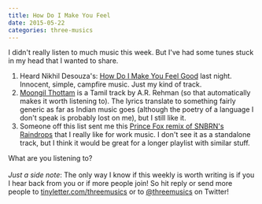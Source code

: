 ```yaml
---
title: How Do I Make You Feel
date: 2015-05-22
categories: three-musics
---
```


 I didn't really listen to much music this week. But I've had some tunes stuck in my head that I wanted to share.
<ol>
	<li>Heard Nikhil Desouza's: <a href="https://soundcloud.com/nikhildsouza/how-do-i-make-you-feel-good">How Do I Make You Feel Good</a> last night. Innocent, simple, campfire music. Just my kind of track. </li>
	<li>
<a href="https://www.youtube.com/watch?v=EQ783EHQkng">Moongil Thottam</a> is a Tamil track by A.R. Rehman (so that automatically makes it worth listening to). The lyrics translate to something fairly generic as far as Indian music goes (although the poetry of a language I don't speak is probably lost on me), but I still like it. </li>
	<li>Someone off this list sent me this <a href="https://soundcloud.com/princefoxmusic/raindrops-feat-kerli-prince-fox-remix">Prince Fox remix of SNBRN's Raindrops</a> that I really like for work music. I don't see it as a standalone track, but I think it would be great for a longer playlist with similar stuff. </li>
</ol>
What are you listening to?<br>
<br>
<em>Just a side note</em>: The only way I know if this weekly is worth writing is if you I hear back from you or if more people join! So hit reply or send more people to <a href="http://tinyletter.com/threemusics">tinyletter.com/threemusics</a> or to <a href="http://twitter.com/threemusics">@threemusics</a> on Twitter! 
